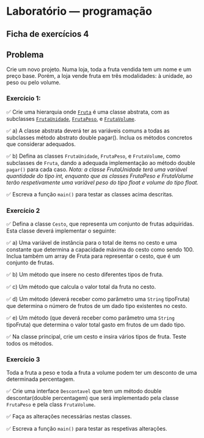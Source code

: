 # Laboratório — programação

## Ficha de exercícios 4

## Problema

Crie um novo projeto. Numa loja, toda a fruta vendida tem um nome e um preço base. Porém, a loja vende fruta em três modalidades: à unidade, ao peso ou pelo volume.

### Exercício 1: 

:white_check_mark: Crie uma hierarquia onde [`Fruta`](https://github.com/Li-hub-san/laboratorio-programacao/blob/main/src/main/java/ficha4/fruta/Fruta.java) é uma classe abstrata, com as subclasses [`FrutaUnidade`](https://github.com/Li-hub-san/laboratorio-programacao/blob/main/src/main/java/ficha4/fruta/FrutaUnidade.java), [`FrutaPeso`](https://github.com/Li-hub-san/laboratorio-programacao/blob/main/src/main/java/ficha4/fruta/FrutaPeso.java), e
[`FrutaVolume`](https://github.com/Li-hub-san/laboratorio-programacao/blob/main/src/main/java/ficha4/fruta/FrutaVolume.java).

:white_check_mark: a) A classe abstrata deverá ter as variáveis comuns a todas as subclasses
método abstrato double pagar(). Inclua os métodos concretos que considerar adequados.

:white_check_mark: b) Defina as classes `FrutaUnidade`, `FrutaPeso`, e `FrutaVolume`, como subclasses de `Fruta`,
dando a adequada implementação ao método double `pagar()` para cada caso. _Nota: a classe FrutaUnidade terá uma variável quantidade do tipo int, enquanto que as classes FrutaPeso e FrutaVolume terão respetivamente uma variável peso do tipo float e volume do tipo float._

:white_check_mark: Escreva a função `main()` para testar as classes acima descritas.

### Exercício 2
:white_check_mark: Defina a classe `Cesto`, que representa um conjunto de frutas adquiridas.
Esta classe deverá implementar o seguinte:

:white_check_mark: a) Uma variável de instância para o total de items no cesto e uma constante que determina a capacidade máxima do cesto como sendo 100. Inclua também um array de Fruta para representar o cesto, que é um conjunto de frutas.

:white_check_mark: b) Um método que insere no cesto diferentes tipos de fruta.

:white_check_mark: c) Um método que calcula o valor total da fruta no cesto. 

:white_check_mark: d) Um método (deverá receber como parâmetro uma `String` tipoFruta) que determina o número de frutos de um dado tipo existentes no cesto.

:white_check_mark: e) Um método (que deverá receber como parâmetro uma `String` tipoFruta) que determina o valor total gasto em frutos de um dado tipo.

:white_check_mark: Na classe principal, crie um cesto e insira vários tipos de fruta. Teste todos os métodos.

### Exercício 3 

Toda a fruta a peso e toda a fruta a volume podem ter um desconto de uma determinada percentagem. 

:white_check_mark: Crie uma interface `Descontavel` que tem um método double descontar(double percentagem) que será implementado pela classe `FrutaPeso` e pela class `FrutaVolume`.

:white_check_mark: Faça as alterações necessárias nestas classes.

:white_check_mark: Escreva a função `main()` para testar as respetivas alterações.

